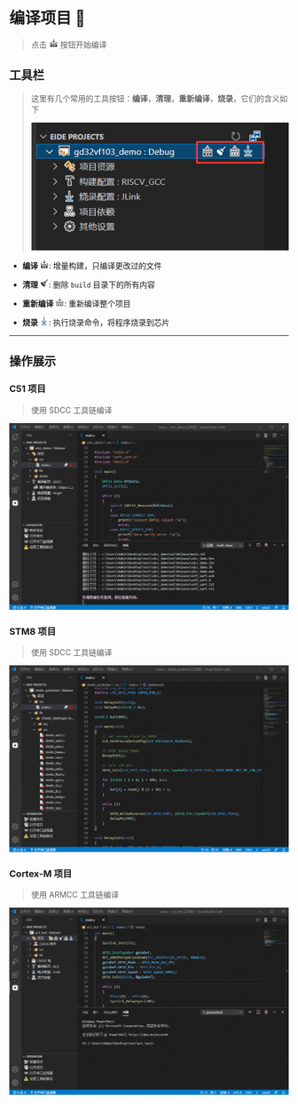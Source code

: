 # 编译项目 🔨

> 点击 <img width="16px" bor src="../img/build.svg"> 按钮开始编译

## 工具栏

> 这里有几个常用的工具按钮：**编译**，**清理**，**重新编译**，**烧录**，它们的含义如下
> 
> ![](../img/prj_toolbar.png)

- **编译 <img width="16px" bor src="../img/build.svg">**: 增量构建，只编译更改过的文件
  
- **清理 <img width="16px" bor src="../img/clean.svg">**: 删除 `build` 目录下的所有内容
  
- **重新编译 <img width="16px" bor src="../img/rebuild.svg">**: 重新编译整个项目

- **烧录 <img width="16px" bor src="../img/download.svg">**: 执行烧录命令，将程序烧录到芯片

***

## 操作展示

### C51 项目

> 使用 SDCC 工具链编译

![sdcc build](../img/sdcc_build.gif)

### STM8 项目

> 使用 SDCC 工具链编译

![stm8 build](../img/stm8_build.gif)

### Cortex-M 项目

> 使用 ARMCC 工具链编译

![armcc build](../img/armcc_build.gif)
